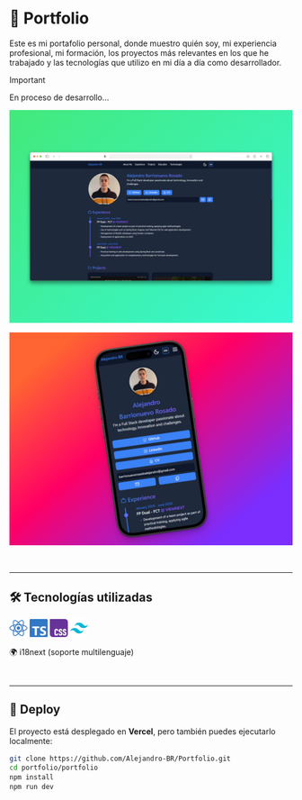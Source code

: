 # 💼 Portfolio

Este es mi portafolio personal, donde muestro quién soy, mi experiencia profesional, mi formación, los proyectos más relevantes en los que he trabajado y las tecnologías que utilizo en mi día a día como desarrollador.


> [!IMPORTANT]
> En proceso de desarrollo...
>

![web](/img/pc.png)

![movil](/img/movil2.png)

<br>

---

## 🛠 Tecnologías utilizadas

<p align="left">
  <img src="/portfolio/public/svg/tech/react.svg" alt="React" width="32" height="32" />
  <img src="/portfolio/public/svg/tech/typescript.svg" alt="TypeScript" width="32" height="32" />
  <img src="/portfolio/public/svg/tech/css.svg" alt="CSS" width="32" height="32" />
  <img src="/portfolio/public/svg/tech/tailwindcss.svg" alt="Tailwind CSS" width="32" height="32" />
</p>

🌍 i18next (soporte multilenguaje)

<br>

---

## 🚀 Deploy

El proyecto está desplegado en **Vercel**, pero también puedes ejecutarlo localmente:

```bash
git clone https://github.com/Alejandro-BR/Portfolio.git
cd portfolio/portfolio
npm install
npm run dev
